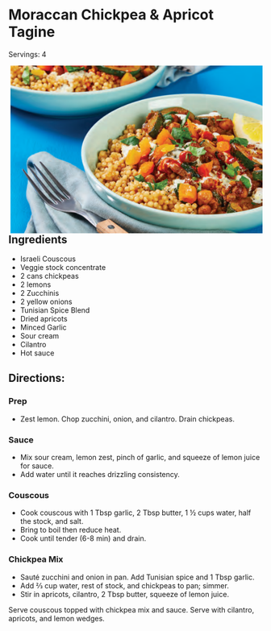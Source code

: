 # Moraccan Chickpea & Apricot Tagine

Servings: 4

<img style="float: right;" src="image.png" width=500>

## Ingredients

- Israeli Couscous  
- Veggie stock concentrate  
- 2 cans chickpeas  
- 2 lemons  
- 2 Zucchinis  
- 2 yellow onions  
- Tunisian Spice Blend  
- Dried apricots  
- Minced Garlic
- Sour cream  
- Cilantro  
- Hot sauce

## Directions:

### Prep

- Zest lemon. Chop zucchini, onion, and cilantro. Drain chickpeas.

### Sauce

- Mix sour cream, lemon zest, pinch of garlic, and squeeze of lemon juice for sauce. 
- Add water until it reaches drizzling consistency.

### Couscous

- Cook couscous with 1 Tbsp garlic, 2 Tbsp butter, 1 ½ cups water, half the stock, and salt.
- Bring to boil then reduce heat. 
- Cook until tender (6-8 min) and drain. 

### Chickpea Mix

- Sauté zucchini and onion in pan. Add Tunisian spice and 1 Tbsp garlic.
- Add 2⁄3 cup water, rest of stock, and chickpeas to pan; simmer. 
- Stir in apricots, cilantro, 2 Tbsp butter, squeeze of lemon juice.

Serve couscous topped with chickpea mix and sauce. Serve with cilantro, apricots, and lemon wedges.